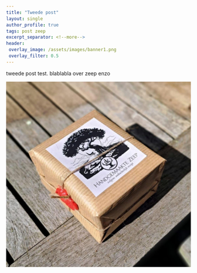 ```yaml
---
title: "Tweede post"
layout: single
author_profile: true
tags: post zeep
excerpt_separator: <!--more-->
header:
 overlay_image: /assets/images/banner1.png
 overlay_filter: 0.5
---
```


tweede  post test.<!--more-->
blablabla over zeep enzo


![zeep verpakkingen](/assets/images/zeep2.jpg "verpakking met 4 stuks zeep")
